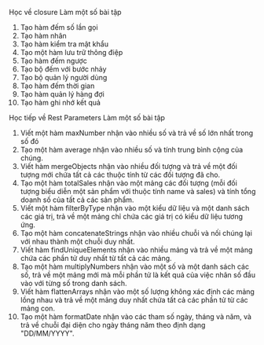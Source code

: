Học về closure
Làm một số bài tập

1. Tạo hàm đếm số lần gọi
2. Tạo hàm nhân
3. Tạo hàm kiểm tra mật khẩu
4. Tạo một hàm lưu trữ thông điệp
5. Tạo hàm đếm ngược
6. Tạo bộ đếm với bước nhảy
7. Tạo bộ quản lý người dùng
8. Tạo hàm đếm thời gian
9. Tạo hàm quản lý hàng đợi
10. Tạo hàm ghi nhớ kết quả

Học tiếp về Rest Parameters
Làm một số bài tập

1. Viết một hàm maxNumber nhận vào nhiều số và trả về số lớn nhất trong số đó
2. Tạo một hàm average nhận vào nhiều số và tính trung bình cộng của chúng.
3. Viết hàm mergeObjects nhận vào nhiều đối tượng và trả về một đối tượng mới chứa tất cả các thuộc tính từ các đối tượng đã cho.
4. Tạo một hàm totalSales nhận vào một mảng các đối tượng (mỗi đối tượng biểu diễn một sản phẩm với thuộc tính name và sales) và tính tổng doanh số của tất cả các sản phẩm.
5. Viết một hàm filterByType nhận vào một kiểu dữ liệu và một danh sách các giá trị, trả về một mảng chỉ chứa các giá trị có kiểu dữ liệu tương ứng.
6. Tạo một hàm concatenateStrings nhận vào nhiều chuỗi và nối chúng lại với nhau thành một chuỗi duy nhất.
7. Viết hàm findUniqueElements nhận vào nhiều mảng và trả về một mảng chứa các phần tử duy nhất từ tất cả các mảng.
8. Tạo một hàm multiplyNumbers nhận vào một số và một danh sách các số, trả về một mảng mới mà mỗi phần tử là kết quả của việc nhân số đầu vào với từng số trong danh sách.
9. Viết hàm flattenArrays nhận vào một số lượng không xác định các mảng lồng nhau và trả về một mảng duy nhất chứa tất cả các phần tử từ các mảng con.
10. Tạo một hàm formatDate nhận vào các tham số ngày, tháng và năm, và trả về chuỗi đại diện cho ngày tháng năm theo định dạng "DD/MM/YYYY".
